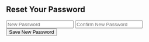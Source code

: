 <div id="password-reset-container">
    <form id="password-reset-form" class="form-container">
        <h2>Reset Your Password</h2>
        <input
            type="password"
            id="new-password"
            placeholder="New Password"
            required
        />
        <input
            type="password"
            id="confirm-password"
            placeholder="Confirm New Password"
            required
        />
        <button type="submit">Save New Password</button>
        <div class="message" id="reset-message" aria-live="polite"></div>
    </form>
</div>